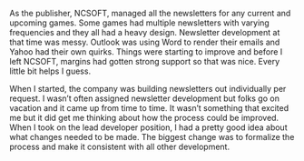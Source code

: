 As the publisher, NCSOFT, managed all the newsletters for any current and upcoming games. Some games had multiple newsletters with varying frequencies and they all had a heavy design. Newsletter development at that time was messy. Outlook was using Word to render their emails and Yahoo had their own quirks. Things were starting to improve and before I left NCSOFT, margins had gotten strong support so that was nice. Every little bit helps I guess. 

When I started, the company was building newsletters out individually per request. I wasn’t often assigned newsletter development but folks go on vacation and it came up from time to time. It wasn’t something that excited me but it did get me thinking about how the process could be improved. When I took on the lead developer position, I had a pretty good idea about what changes needed to be made. The biggest change was to formalize the process and make it consistent with all other development. 
